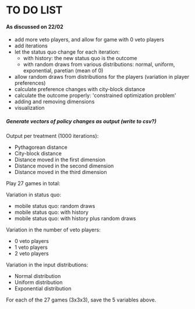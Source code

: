 # TO DO LIST
#### As discussed on 22/02
* add more veto players, and allow for game with 0 veto players
* add iterations
* let the status quo change for each iteration:
	* with history: the new status quo is the outcome
	* with random draws from various distributions: normal, uniform, exponential, paretian (mean of 0)
* allow random draws from distributions for the players (variation in player preferences)
* calculate preference changes with city-block distance
* calculate the outcome properly: 'constrained optimization problem'
* adding and removing dimensions
* visualization

##### Generate vectors of policy changes as output (write to csv?)
Output per treatment (1000 iterations):
* Pythagorean distance
* City-block distance
* Distance moved in the first dimension
* Distance moved in the second dimension
* Distance moved in the third dimension

Play 27 games in total: 

Variation in status quo: 
* mobile status quo: random draws
* mobile status quo: with history
* mobile status quo: with history plus random draws

Variation in the number of veto players:
* 0 veto players
* 1 veto players
* 2 veto players

Variation in the input distributions:
* Normal distribution
* Uniform distribution
* Exponential distribution

For each of the 27 games (3x3x3), save the 5 variables above.